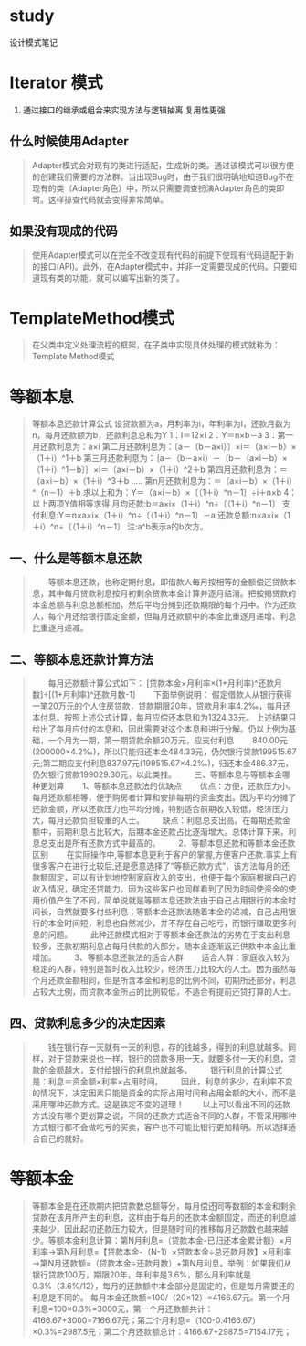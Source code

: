 # study
设计模式笔记

# Iterator 模式
1. 通过接口的继承或组合来实现方法与逻辑抽离 复用性更强
## 什么时候使用Adapter

> Adapter模式会对现有的类进行适配，生成新的类。通过该模式可以很方便的创建我们需要的方法群。当出现Bug时，由于我们很明确地知道Bug不在现有的类（Adapter角色）中，所以只需要调查扮演Adapter角色的类即可。这样排查代码就会变得非常简单。

## 如果没有现成的代码

> 使用Adapter模式可以在完全不改变现有代码的前提下使现有代码适配于新的接口(API)。此外，在Adapter模式中，并非一定需要现成的代码。只要知道现有类的功能，就可以编写出新的类了。

# TemplateMethod模式

> 在父类中定义处理流程的框架，在子类中实现具体处理的模式就称为：Template Method模式

# 等额本息

> 等额本息还款计算公式 
设贷款额为a，月利率为i，年利率为I，还款月数为n，每月还款额为b，还款利息总和为Y 
1：I＝12×i 
2：Y＝n×b－a 
3：第一月还款利息为：a×i 
第二月还款利息为：〔a－（b－a×i）〕×i＝（a×i－b）×（1＋i）^1＋b 
第三月还款利息为：｛a－（b－a×i）－〔b－（a×i－b）×（1＋i）^1－b〕｝×i＝（a×i－b）×（1＋i）^2＋b 
第四月还款利息为：＝（a×i－b）×（1＋i）^3＋b 
..... 
第n月还款利息为：＝（a×i－b）×（1＋i）^（n－1）＋b 
求以上和为：Y＝（a×i－b）×〔（1＋i）^n－1〕÷i＋n×b 
4：以上两项Y值相等求得 
月均还款:b＝a×i×（1＋i）^n÷〔（1＋i）^n－1〕 
支付利息:Y＝n×a×i×（1＋i）^n÷〔（1＋i）^n－1〕－a 
还款总额:n×a×i×（1＋i）^n÷〔（1＋i）^n－1〕 
注:a^b表示a的b次方。

## 一、什么是等额本息还款

>　　等额本息还款，也称定期付息，即借款人每月按相等的金额偿还贷款本息，其中每月贷款利息按月初剩余贷款本金计算并逐月结清。把按揭贷款的本金总额与利息总额相加，然后平均分摊到还款期限的每个月中。作为还款人，每个月还给银行固定金额，但每月还款额中的本金比重逐月递增、利息比重逐月递减。

## 二、等额本息还款计算方法

>　　每月还款额计算公式如下： [贷款本金×月利率×(1+月利率)^还款月数]÷[(1+月利率)^还款月数-1]
　　下面举例说明： 假定借款人从银行获得一笔20万元的个人住房贷款，贷款期限20年，贷款月利率4.2‰，每月还本付息。按照上述公式计算，每月应偿还本息和为1324.33元。 上述结果只给出了每月应付的本息和，因此需要对这个本息和进行分解。仍以上例为基础，一个月为一期，第一期贷款余额20万元，应支付利息
　　840.00元(200000×4.2‰)，所以只能归还本金484.33元，仍欠银行贷款199515.67元;第二期应支付利息837.97元(199515.67×4.2‰)，归还本金486.37元，仍欠银行贷款199029.30元，以此类推。
　　三、等额本息与等额本金哪种更划算
　　1、等额本息还款法的优缺点
　　优点：方便，还款压力小。每月还款额相等，便于购房者计算和安排每期的资金支出。因为平均分摊了还款金额，所以还款压力也平均分摊，特别适合前期收入较低，经济压力大，每月还款负担较重的人士。
　　缺点：利息总支出高。在每期还款金额中，前期利息占比较大，后期本金还款占比逐渐增大。总体计算下来，利息总支出是所有还款方式中最高的。
　　2、等额本息还款和等额本金还款区别
　　在实际操作中,等额本息更利于客户的掌握,方便客户还款.事实上有很多客户在进行比较后,还是愿意选择了“等额还款方式”，该方法每月的还款额固定，可以有计划地控制家庭收入的支出，也便于每个家庭根据自己的收入情况，确定还贷能力。因为这些客户也同样看到了因为时间使资金的使用价值产生了不同，简单说就是等额本息还款法由于自己占用银行的本金时间长，自然就要多付些利息；等额本金还款法随着本金的递减，自己占用银行的本金时间短，利息也自然减少，并不存在自己吃亏，而银行赚取更多利息的问题。
　　此种还款模式相对于等额本金还款法的劣势在于支出利息较多，还款初期利息占每月供款的大部分，随本金逐渐返还供款中本金比重增加。
　　3、等额本息还款法的适合人群
　　适合人群：家庭收入较为稳定的人群，特别是暂时收入比较少，经济压力比较大的人士。因为虽然每个月还款金额相同，但是所含本金和利息的比例不同，初期所还部分，利息占较大比例，而贷款本金所占的比例较低，不适合有提前还贷打算的人士。

## 四、贷款利息多少的决定因素

>　　钱在银行存一天就有一天的利息，存的钱越多，得到的利息就越多。同样，对于贷款来说也一样，银行的贷款多用一天，就要多付一天的利息，贷款的金额越大，支付给银行的利息也就越多。
　　银行利息的计算公式是：利息＝资金额×利率×占用时间。
　　因此，利息的多少，在利率不变的情况下，决定因素只能是资金的实际占用时间和占用金额的大小，而不是采用哪种还款方式。这是铁定不变的道理！
　　以上可以看出不同的还款方式没有哪个更划算之说，不同的还款方式适合不同的人群，不管采用哪种方式银行都不会做吃亏的买卖，客户也不可能比银行更加精明。所以选择适合自己的就好。

# 等额本金

> 等额本金是在还款期内把贷款数总额等分，每月偿还同等数额的本金和剩余贷款在该月所产生的利息，这样由于每月的还款本金额固定，而还的利息越来越少，因此起初还款压力较大，但是随时间的推移每月还款数也越来越少。等额本金利息计算：第N月利息=（贷款本金-已归还本金累计额）×月利率→第N月利息=【贷款本金-（N-1）×贷款本金÷总还款月数】×月利率→第N月还款额=（贷款本金÷还款月数）+第N月利息。举例：如果我们从银行贷款100万，期限20年，年利率是3.6%，那么月利率就是0.3%（3.6%/12），每月的还款额中本金部分是固定的，但是每月需要还的利息是不同的。
每月本金还款额=100/（20×12）=4166.67元。第一个月利息=100×0.3%=3000元，第一个月还款额共计：4166.67+3000=7166.67元；第二个月利息=（100-0.4166.67）×0.3%=2987.5元；第二个月还款额总计：4166.67+2987.5=7154.17元；